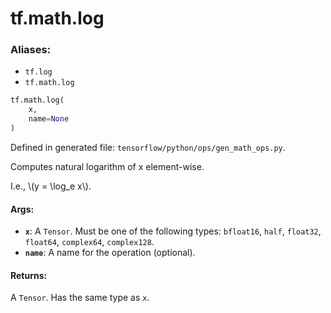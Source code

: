 <div itemscope itemtype="http://developers.google.com/ReferenceObject">
<meta itemprop="name" content="tf.math.log" />
<meta itemprop="path" content="Stable" />
</div>

# tf.math.log

### Aliases:

* `tf.log`
* `tf.math.log`

``` python
tf.math.log(
    x,
    name=None
)
```



Defined in generated file: `tensorflow/python/ops/gen_math_ops.py`.

Computes natural logarithm of x element-wise.

I.e., \\(y = \log_e x\\).

#### Args:

* <b>`x`</b>: A `Tensor`. Must be one of the following types: `bfloat16`, `half`, `float32`, `float64`, `complex64`, `complex128`.
* <b>`name`</b>: A name for the operation (optional).


#### Returns:

A `Tensor`. Has the same type as `x`.
